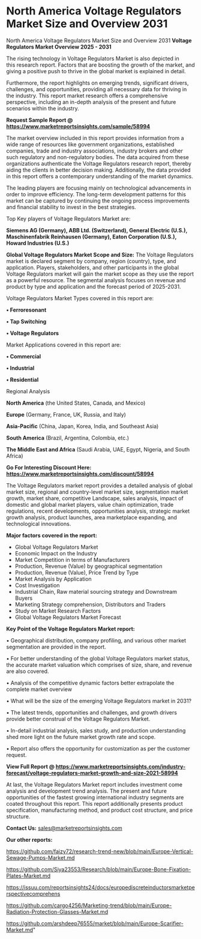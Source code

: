 # North America Voltage Regulators Market Size and Overview 2031
North America Voltage Regulators Market Size and Overview 2031
<Strong> Voltage Regulators Market Overview 2025 - 2031</strong>

The rising technology in Voltage Regulators Market is also depicted in this research report. Factors that are boosting the growth of the market, and giving a positive push to thrive in the global market is explained in detail.

Furthermore, the report highlights on emerging trends, significant drivers, challenges, and opportunities, providing all necessary data for thriving in the industry. This report market research offers a comprehensive perspective, including an in-depth analysis of the present and future scenarios within the industry.

<strong>Request Sample Report @ <a href=https://www.marketreportsinsights.com/sample/58994>https://www.marketreportsinsights.com/sample/58994</a></strong>

The market overview included in this report provides information from a wide range of resources like government organizations, established companies, trade and industry associations, industry brokers and other such regulatory and non-regulatory bodies. The data acquired from these organizations authenticate the Voltage Regulators research report, thereby aiding the clients in better decision making. Additionally, the data provided in this report offers a contemporary understanding of the market dynamics.

The leading players are focusing mainly on technological advancements in order to improve efficiency. The long-term development patterns for this market can be captured by continuing the ongoing process improvements and financial stability to invest in the best strategies.

Top Key players of Voltage Regulators Market are:

<strong>Siemens AG (Germany), ABB Ltd. (Switzerland), General Electric (U.S.), Maschinenfabrik Reinhausen (Germany), Eaton Corporation (U.S.), Howard Industries (U.S.)</strong>

<strong><b>Global Voltage Regulators Market Scope and Size:</b></strong>
The Voltage Regulators market is declared segment by company, region (country), type, and application. Players, stakeholders, and other participants in the global Voltage Regulators market will gain the market scope as they use the report as a powerful resource. The segmental analysis focuses on revenue and product by type and application and the forecast period of 2025-2031.

Voltage Regulators Market Types covered in this report are:

<strong>• Ferroresonant

• Tap Switching

• Voltage Regulators</strong>

Market Applications covered in this report are:

<strong>• Commercial

• Industrial

• Residential</strong> 

Regional Analysis

<strong>North America</strong> (the United States, Canada, and Mexico)

<strong>Europe</strong> (Germany, France, UK, Russia, and Italy)

<strong>Asia-Pacific</strong> (China, Japan, Korea, India, and Southeast Asia)

<strong>South America</strong> (Brazil, Argentina, Colombia, etc.)

<strong>The Middle East and Africa</strong> (Saudi Arabia, UAE, Egypt, Nigeria, and South Africa)

<strong>Go For Interesting Discount Here: <a href=https://www.marketreportsinsights.com/discount/58994>https://www.marketreportsinsights.com/discount/58994</a></strong>

The Voltage Regulators market report provides a detailed analysis of global market size, regional and country-level market size, segmentation market growth, market share, competitive Landscape, sales analysis, impact of domestic and global market players, value chain optimization, trade regulations, recent developments, opportunities analysis, strategic market growth analysis, product launches, area marketplace expanding, and technological innovations.

<strong><b>Major factors covered in the report:</b></strong>
<ul>
  <li>Global Voltage Regulators Market </li>
  <li>Economic Impact on the Industry</li>
  <li>Market Competition in terms of Manufacturers</li>
  <li>Production, Revenue (Value) by geographical segmentation</li>
  <li>Production, Revenue (Value), Price Trend by Type</li>
  <li>Market Analysis by Application</li>
  <li>Cost Investigation</li>
  <li>Industrial Chain, Raw material sourcing strategy and Downstream Buyers</li>
  <li>Marketing Strategy comprehension, Distributors and Traders</li>
  <li>Study on Market Research Factors</li>
  <li>Global Voltage Regulators Market Forecast</li>
</ul>

<strong><b>Key Point of the Voltage Regulators Market report:</b></strong>

• Geographical distribution, company profiling, and various other market segmentation are provided in the report.

• For better understanding of the global Voltage Regulators market status, the accurate market valuation which comprises of size, share, and revenue are also covered.

• Analysis of the competitive dynamic factors better extrapolate the complete market overview

• What will be the size of the emerging Voltage Regulators market in 2031?

• The latest trends, opportunities and challenges, and growth drivers provide better construal of the Voltage Regulators Market.

• In-detail industrial analysis, sales study, and production understanding shed more light on the future market growth rate and scope.

• Report also offers the opportunity for customization as per the customer request.

<strong><b>View Full Report @ <a href=https://www.marketreportsinsights.com/industry-forecast/voltage-regulators-market-growth-and-size-2021-58994>https://www.marketreportsinsights.com/industry-forecast/voltage-regulators-market-growth-and-size-2021-58994</a></b></strong>


At last, the Voltage Regulators Market report includes investment come analysis and development trend analysis. The present and future opportunities of the fastest growing international industry segments are coated throughout this report. This report additionally presents product specification, manufacturing method, and product cost structure, and price structure.

<strong>Contact Us:</strong>
sales@marketreportsinsights.com

<strong>Our other reports:</strong>

<a href=https://github.com/faizy72/research-trend-new/blob/main/Europe-Vertical-Sewage-Pumps-Market.md>https://github.com/faizy72/research-trend-new/blob/main/Europe-Vertical-Sewage-Pumps-Market.md</a>

<a href=https://github.com/Siya23553/Research/blob/main/Europe-Bone-Fixation-Plates-Market.md>https://github.com/Siya23553/Research/blob/main/Europe-Bone-Fixation-Plates-Market.md</a>

<a href=https://issuu.com/reportsinsights24/docs/europediscreteinductorsmarketperspectivecomprehens>https://issuu.com/reportsinsights24/docs/europediscreteinductorsmarketperspectivecomprehens</a>

<a href=https://github.com/cargo4256/Marketing-trend/blob/main/Europe-Radiation-Protection-Glasses-Market.md>https://github.com/cargo4256/Marketing-trend/blob/main/Europe-Radiation-Protection-Glasses-Market.md</a>

<a href=https://github.com/arshdeep76555/market/blob/main/Europe-Scarifier-Market.md>https://github.com/arshdeep76555/market/blob/main/Europe-Scarifier-Market.md</a>"
